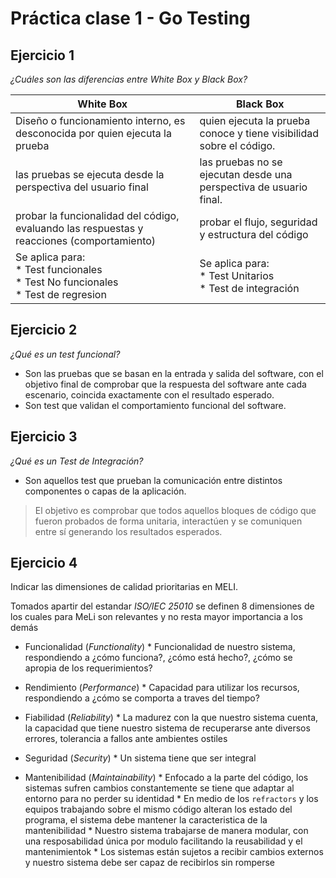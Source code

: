 #  Práctica clase 1 - Go Testing

## Ejercicio 1
*¿Cuáles son las diferencias entre White Box y Black Box?*

| White Box | Black Box |
| --------- | --------- |
| Diseño o funcionamiento interno, es desconocida por quien ejecuta la prueba | quien ejecuta la prueba conoce y tiene visibilidad sobre el código.|
| las pruebas se ejecuta desde la perspectiva del usuario final | las pruebas no se ejecutan desde una perspectiva de usuario final. |
| probar la funcionalidad del código, evaluando las respuestas y reacciones (comportamiento) | probar el flujo, seguridad y estructura del código  |
| Se aplica para:<br> * Test funcionales<br> * Test No funcionales<br> * Test de regresion | Se aplica para:<br> * Test Unitarios<br> * Test de integración |

## Ejercicio 2
*¿Qué es un test funcional?*

* Son las pruebas que se basan en la entrada y salida del software, con el objetivo final de comprobar que la respuesta del software ante cada escenario, coincida exactamente con el resultado esperado.
* Son test que validan el comportamiento funcional del software.

## Ejercicio 3
*¿Qué es un Test de Integración?*

* Son aquellos test que prueban la comunicación entre distintos componentes o capas de la aplicación.

> El objetivo es comprobar que todos aquellos bloques de código que fueron probados de forma unitaria, interactúen y se comuniquen entre sí generando los resultados esperados.

## Ejercicio 4
Indicar las dimensiones de calidad prioritarias en MELI.

Tomados apartir del estandar *_ISO/IEC 25010_* se definen 8 dimensiones de los cuales para MeLi son relevantes y no resta mayor importancia a los demás

* Funcionalidad (_Functionality_)
        * Funcionalidad de nuestro sistema, respondiendo a ¿cómo funciona?, ¿cómo está hecho?, ¿cómo se apropia de los requerimientos?

* Rendimiento (_Performance_)
        * Capacidad para utilizar los recursos, respondiendo a ¿cómo se comporta a traves del tiempo?

* Fiabilidad (_Reliability_)
        * La madurez con la que nuestro sistema cuenta, la capacidad que tiene nuestro sistema de recuperarse ante diversos errores, tolerancia a fallos ante ambientes ostiles

* Seguridad (_Security_)
        * Un sistema tiene que ser integral

* Mantenibilidad (_Maintainability_)
        * Enfocado a la parte del código, los sistemas sufren cambios constantemente se tiene que adaptar al entorno para no perder su identidad
        * En medio de los `refractors` y los equipos trabajando sobre el mismo código alteran los estado del programa, el sistema debe mantener la caracteristica de la mantenibilidad
        * Nuestro sistema trabajarse de manera modular, con una resposabilidad única por modulo facilitando la reusabilidad y el mantenimientok
        * Los sistemas están sujetos a recibir cambios externos y nuestro sistema debe ser capaz de recibirlos sin romperse

